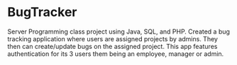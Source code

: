 # BugTracker
Server Programming class project using Java, SQL, and PHP. Created a bug tracking application where users are assigned projects by admins. They then can create/update bugs on the assigned project. This app features authentication for its 3 users them being an employee, manager or admin.
